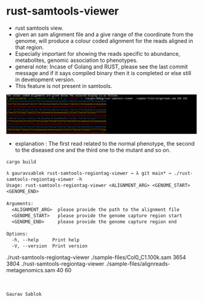 # rust-samtools-viewer

- rust samtools view. 
- given an sam alignment file and a give range of the coordinate from the genome, will produce a colour coded alignment for the reads aligned in that region. 
- Especially important for showing the reads specific to abundance, metabolites, genomic association to phenotypes.
- general note: Incase of Golang and RUST, please see the last commit message and if it says compiled binary then it is completed or else still in development version.
- This feature is not present in samtools. 

![](https://github.com/applicativesystem/rust-samtools-viewer/blob/main/rust-samtools-viewer.png)
- explanation : The first read related to the normal phenotype, the second to the diseased one and the third one to the mutant and so on. 

```
cargo build
```

```
λ gauravsablok rust-samtools-regiontag-viewer → λ git main* → ./rust-samtools-regiontag-viewer -h
Usage: rust-samtools-regiontag-viewer <ALIGNMENT_ARG> <GENOME_START> <GENOME_END>

Arguments:
  <ALIGNMENT_ARG>  please provide the path to the alignment file
  <GENOME_START>   please provide the genome capture region start
  <GENOME_END>     please provide the genome capture region end

Options:
  -h, --help     Print help
  -V, --version  Print version

```
./rust-samtools-regiontag-viewer ./sample-files/Col0_C1.100k.sam 3654 3804
./rust-samtools-regiontag-viewer ./sample-files/alignreads-metagenomics.sam 40 60
```


Gaurav Sablok
